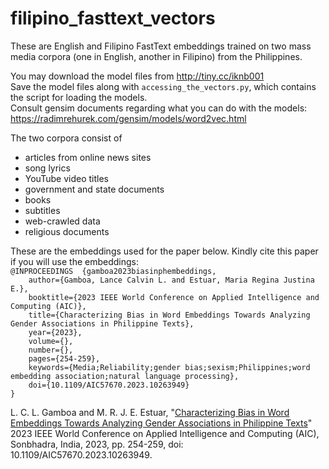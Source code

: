 # filipino_fasttext_vectors
These are English and Filipino FastText embeddings trained on two mass media corpora (one in English, another in Filipino) from the Philippines. 

You may download the model files from http://tiny.cc/iknb001 <br> 
Save the model files along with `accessing_the_vectors.py`, which contains the script for loading the models. <br> 
Consult gensim documents regarding what you can do with the models: https://radimrehurek.com/gensim/models/word2vec.html <br> 


The two corpora consist of
- articles from online news sites
- song lyrics
- YouTube video titles
- government and state documents
- books
- subtitles
- web-crawled data
- religious documents


These are the embeddings used for the paper below. Kindly cite this paper if you will use the embeddings:   
`@INPROCEEDINGS  {gamboa2023biasinphembeddings,`  
`    author={Gamboa, Lance Calvin L. and Estuar, Maria Regina Justina E.},`  
`     booktitle={2023 IEEE World Conference on Applied Intelligence and Computing (AIC)},  `  
`    title={Characterizing Bias in Word Embeddings Towards Analyzing Gender Associations in Philippine Texts},`  
`    year={2023},`  
`    volume={},`  
`    number={},`  
`    pages={254-259},`  
`    keywords={Media;Reliability;gender bias;sexism;Philippines;word embedding association;natural language processing},`  
`    doi={10.1109/AIC57670.2023.10263949}`  
`}`  

L. C. L. Gamboa and M. R. J. E. Estuar, "[Characterizing Bias in Word Embeddings Towards Analyzing Gender Associations in Philippine Texts](https://ieeexplore.ieee.org/document/10263949)" 2023 IEEE World Conference on Applied Intelligence and Computing (AIC), Sonbhadra, India, 2023, pp. 254-259, doi: 10.1109/AIC57670.2023.10263949. 
